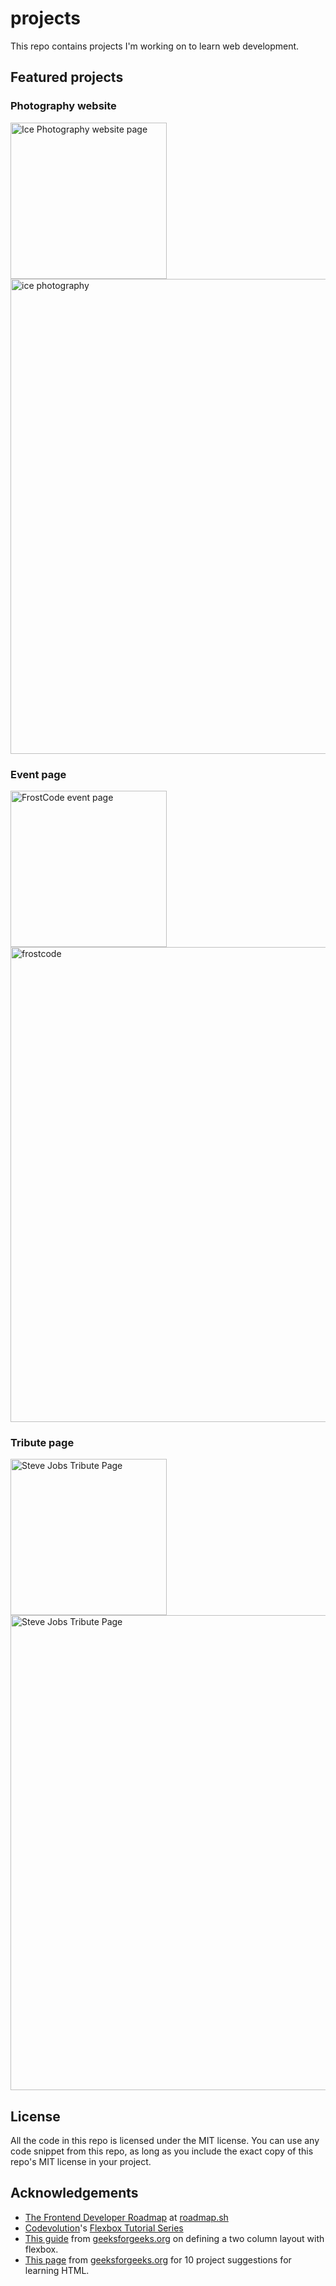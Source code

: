 # projects
This repo contains projects I'm working on to learn web development.
## Featured projects
### Photography website
<a data-flickr-embed="true" href="https://www.flickr.com/photos/197764307@N08/53769645339/in/dateposted-public/" title="IMG_1981"><img src="https://live.staticflickr.com/65535/53769645339_8ecacba153_k.jpg" width="250" alt="Ice Photography website page"/></a>
<a data-flickr-embed="true" href="https://www.flickr.com/photos/197764307@N08/53769318436/in/dateposted-public/" title="2"><img src="https://live.staticflickr.com/65535/53769318436_11b2e888e2_k.jpg" width="760" alt="ice photography"/></a>

### Event page
<a data-flickr-embed="true" href="https://www.flickr.com/photos/197764307@N08/53670847386/in/dateposted-public/" title="2024-04-22-1419"><img src="https://live.staticflickr.com/65535/53670847386_95d474d0ce_o.png" width="250" alt="FrostCode event page"/></a>
<a data-flickr-embed="true" href="https://www.flickr.com/photos/197764307@N08/53649145873/in/dateposted-public/" title="frostcode"><img src="https://live.staticflickr.com/65535/53649145873_b040ce92d2_o.png" width="760" alt="frostcode"/></a>

### Tribute page
<a data-flickr-embed="true" href="https://www.flickr.com/photos/197764307@N08/53696508272/in/dateposted-public/" title="2024-05-04-1133-mobile-iphone15pro"><img src="https://live.staticflickr.com/65535/53696508272_91fa7ecb4a_o.png" width="250" alt="Steve Jobs Tribute Page"/></a>
<a data-flickr-embed="true" href="https://www.flickr.com/photos/197764307@N08/53697747734/in/dateposted-public/" title="2024-05-1144-pc-1080p"><img src="https://live.staticflickr.com/65535/53697747734_3faa05e9b8_o.png" width="760" alt="Steve Jobs Tribute Page"/></a>

## License
All the code in this repo is licensed under the MIT license. You can use any code snippet from this repo, as long as you include the exact copy of this repo's MIT license in your project.

## Acknowledgements
- [The Frontend Developer Roadmap](https://roadmap.sh/frontend?r=frontend-beginner) at [roadmap.sh](roadmap.sh)
- [Codevolution](https://www.youtube.com/@Codevolution)'s [Flexbox Tutorial Series](https://www.youtube.com/watch?v=z6tJ5ngiF14&list=PLC3y8-rFHvwg6rjbiMadCILrjh7QkvzoQ&index=1)
- [This guide](https://www.geeksforgeeks.org/how-to-define-two-column-layout-using-flexbox/) from [geeksforgeeks.org](geeksforgeeks.org) on defining a two column layout with flexbox.
- [This page](https://www.geeksforgeeks.org/top-10-projects-for-beginners-to-practice-html-and-css-skills/) from 
[geeksforgeeks.org](geeksforgeeks.org) for 10 project suggestions for learning HTML.
